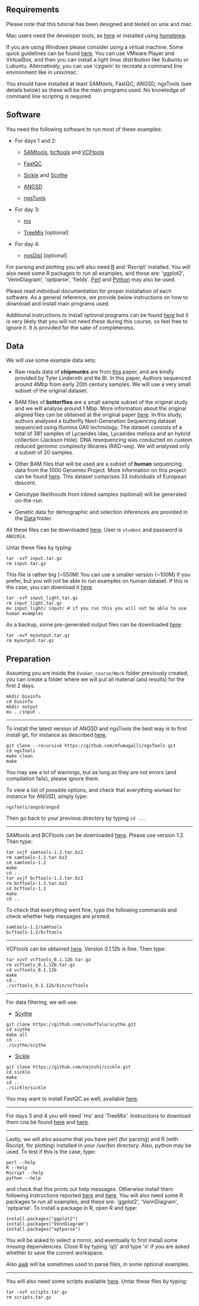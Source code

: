 
## Requirements

Please note that this tutorial has been designed and tested on unix and mac.

Mac users need the developer tools, as [here](https://developer.apple.com/xcode/) or installed using [homebrew](http://brew.sh/).

If you are using Windows please consider using a virtual machine.
Some quick guidelines can be found [here](http://www.howtogeek.com/170870/5-ways-to-run-linux-software-on-windows).
You can use VMware Player and VirtualBox, and then you can install a light linux distribution like Xubuntu or Lubuntu.
Alternatively, you can use 'cygwin' to recreate a command line environment like in unix/mac.

You should have installed at least SAMtools, FastQC, ANGSD, ngsTools (see details below) as these will be the main programs used.
No knowledge of command line scripting is required.

## Software

You need the following software to run most of these examples:

 - For days 1 and 2:

 	+ [SAMtools](http://samtools.sourceforge.net/), [bcftools](https://samtools.github.io/bcftools/bcftools.html) and [VCFtools](http://vcftools.sourceforge.net/)

 	+ [FastQC](http://www.bioinformatics.babraham.ac.uk/projects/fastqc/)

 	+ [Sickle](https://github.com/najoshi/sickle) and [Scythe](https://github.com/vsbuffalo/scythe)

 	+ [ANGSD](http://popgen.dk/wiki/index.php/ANGSD)

 	+ [ngsTools](https://github.com/mfumagalli/ngsTools)

 - For day 3:

	+ [ms](http://home.uchicago.edu/rhudson1/source.html)

	+ [TreeMix](https://code.google.com/p/treemix/) [optional]

 - For day 4:

	+ [ngsDist](https://github.com/fgvieira/ngsDist) [optional]

For parsing and plotting you will also need [R](http://www.r-project.org/) and 'Rscript' installed.
You will also need some R packages to run all examples, and these are: 'ggplot2', 'VennDiagram', 'optparse', 'fields'.
[Perl](http://www.perl.org/) and [Python](https://www.python.org/) may also be used.

Please read individual documentation for proper installation of each software. As a general reference, we provide below instructions on how to download and install main programs used.

Additional instructions to install optional programs can be found [here](https://github.com/mfumagalli/EvoGen_course/tree/master/Files/install_additional.md) but it is very likely that you will not need these during this course, so feel free to ignore it. It is provided for the sake of completeness.

## Data

We will use some example data sets:

 - Raw reads data of **chipmunks** are from [this](http://www.ncbi.nlm.nih.gov/pubmed/24118668) paper, and are kindly provided by Tyler Linderoth and Ke Bi.
In this paper, Authors sequenced around 4Mbp from early 20th century samples. We will use a very small subset of the original dataset.

 - BAM files of **butterflies** are a small sample subset of the original study and we will analyse around 1 Mbp.
More information about the original aligned files can be obtained at the original paper [here](http://www.ncbi.nlm.nih.gov/pubmed/22759293).
In this study, authors analysed a butterfly Next-Generation Sequencing dataset sequenced using Illumina GAII technology.
The dataset consists of a total of 381 samples of Lycaeides idas, Lycaeides melissa and an hybrid collection (Jackson Hole).
DNA resequencing was conducted on custom reduced genomic complexity libraries (RAD-seq).
We will analysed only a subset of 20 samples.

 - Other BAM files that will be used are a subset of **human** sequencing data from the 1000 Genomes Project.
More information on this project can be found [here](http://www.1000genomes.org/).
This dataset comprises 33 individuals of European descent.

 - Genotype likelihoods from inbred samples (optional) will be generated on-the-run.

 - Genetic data for demographic and selection inferences are provided in the [Data](https://github.com/mfumagalli/EvoGen_course/tree/master/Data) folder.

All these files can be downloaded [here](http://palin.popgen.dk/mfumagalli/Workshop/ANU/web/input.tar.gz).
User is `student` and password is `ANU2014`.

Untar these files by typing:
```
tar -xvf input.tar.gz
rm input.tar.gz
```
This file is rather big (~550M)
You can use a smaller version (~100M) if you prefer, but you will not be able to run examples on human dataset.
If this is the case, you can download it [here](http://palin.popgen.dk/mfumagalli/Workshop/ANU/web/input_light.tar.gz).
```
tar -xvf input_light.tar.gz
rm input_light.tar.gz
mv input_light/ input/ # if you run this you will not be able to use human examples
```

As a backup, some pre-generated output files can be downloaded [here](https://www.dropbox.com/s/fw7ec89hy97pluq/myoutput.tar.gz?dl=0):
```
tar -xvf myoutput.tar.gz
rm myoutput.tar.gz
```


## Preparation

Assuming you are inside the `EvoGen_course/Work` folder previously created, you can create a folder where we will put all material (and results) for the first 2 days.
```
mkdir bioinfo
cd bioinfo
mkdir output
mv ../input .
```

----------

To install the latest version of ANGSD and ngsTools the best way is to first install git, for instance as described [here](http://git-scm.com/downloads).

```
git clone --recursive https://github.com/mfumagalli/ngsTools.git
cd ngsTools
make clean
make
```
You may see a lot of warnings, but as long as they are not errors (and compilation fails), please ignore them.

To view a list of possible options, and check that everything worked for instance for ANGSD, simply type:
```
ngsTools/angsd/angsd
```

Then go back to your previous directory by typing `cd ..`.

------------

SAMtools and BCFtools can be downloaded [here](http://www.htslib.org/download/). Please use version 1.2. Then type:
```
tar xvjf samtools-1.2.tar.bz2
rm samtools-1.2.tar.bz2
cd samtools-1.2
make
cd ..
tar xvjf bcftools-1.2.tar.bz2
rm bcftools-1.2.tar.bz2
cd bcftools-1.2
make
cd ..
```


To check that everything went fine, type the following commands and check whether help messages are printed:
```
samtools-1.2/samtools
bcftools-1.2/bcftools
```

-------------

VCFtools can be obtained [here](http://sourceforge.net/projects/vcftools/files/). Version 0.1.12b is fine. Then type:
```
tar xzvf vcftools_0.1.12b.tar.gz
rm vcftools_0.1.12b.tar.gz
cd vcftools_0.1.12b
make
cd..
./vcftools_0.1.12b/bin/vcftools
```

-------

For data filtering, we will use:

- [Scythe](https://github.com/vsbuffalo/scythe)

```
git clone https://github.com/vsbuffalo/scythe.git
cd scythe
make all
cd ..
./scythe/scythe
```

- [Sickle](https://github.com/najoshi/sickle)

```
git clone https://github.com/najoshi/sickle.git
cd sickle
make
cd ..
./sickle/sickle
```

You may want to install FastQC as well, available [here](http://www.bioinformatics.babraham.ac.uk/projects/fastqc).

------

For days 3 and 4 you will need 'ms' and 'TreeMix'.
Instructions to download them cna be found [here](http://home.uchicago.edu/rhudson1/source/mksamples.html) and [here](https://code.google.com/p/treemix/).

------

Lastly, we will also assume that you have perl (for parsing) and R (with Rscript, for plotting) installed in your /usr/bin directory.  Also, python may be used.
To test if this is the case, type:
```
perl --help
R --help
Rscript --help
python --help
````
and check that this prints out help messages. Otherwise install them following instructions reported [here](http://www.perl.org/get.html) and [here](http://www.r-project.org/). You will also need some R packages to run all examples, and these are: 'ggplot2', 'VennDiagram', 'optparse'. To install a package in R, open R and type:
```
install.packages("ggplot2")
install.packages("VennDiagram")
install.packages("optparse")
```
You will be asked to select a mirror, and eventually to first install some missing dependencies. Close R by typing 'q()' and type 'n' if you are asked whether to save the current workspace.

Also [awk](http://en.wikipedia.org/wiki/AWK) will be sometimes used to parse files, in some optional examples.

------------

You will also need some scripts available [here](http://palin.popgen.dk/mfumagalli/Workshop/ANU/web/scripts.tar.gz). Untar these files by typing:
```
tar -xvf scripts.tar.gz
rm scripts.tar.gz
```


